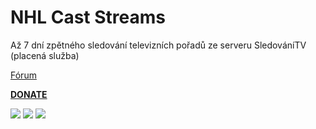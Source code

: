 
<h1>NHL Cast Streams</h1>

<p>

Až 7 dní zpětného sledování televizních pořadů ze serveru SledováníTV (placená služba)

<p>

<a href="https://www.xbmc-kodi.cz/showthread.php?tid=4645">Fórum</a>

<p>

<b><a href="https://www.paypal.me/petrsaros">DONATE</a></b>

<p>

<img src="http://saros.wz.cz/repo/plugin.video.archivsledovanitv/scr1.png" style="max-width:50%;">

<img src="http://saros.wz.cz/repo/plugin.video.archivsledovanitv/scr2.png" style="max-width:50%;">

<img src="http://saros.wz.cz/repo/plugin.video.archivsledovanitv/scr3.png" style="max-width:50%;">

</p>

